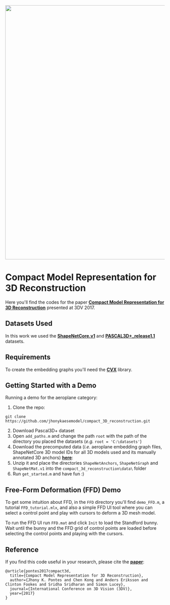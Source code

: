 <img src="https://jhonykaesemodel.com/img/headers/overview.png" width="800">

# Compact Model Representation for 3D Reconstruction
Here you'll find the codes for the paper **[Compact Model Representation for 3D Reconstruction](https://jhonykaesemodel.com/publication/3dv2017)** presented at 3DV 2017.

## Datasets Used
In this work we used the **[ShapeNetCore.v1](https://www.shapenet.org/)** and **[PASCAL3D+\_release1.1](http://cvgl.stanford.edu/projects/pascal3d.html)** datasets.

## Requirements
To create the embedding graphs you'll need the **[CVX](http://cvxr.com/cvx/)** library.

## Getting Started with a Demo
Running a demo for the aeroplane category:
1. Clone the repo:
```
git clone https://github.com/jhonykaesemodel/compact_3D_reconstruction.git
```
2. Download Pascal3D+ dataset
3. Open `add_paths.m` and change the path `root` with the path of the directory you placed the datasets (*e.g.* `root = 'C:\datasets'`)
4. Download the precomputed data (*i.e.* aeroplane embedding graph files, ShapeNetCore 3D model IDs for all 3D models used and its manually annotated 3D anchors) **[here](https://www.dropbox.com/s/f2895gpuclqvvpt/data_demo.zip?dl=0)**:
5. Unzip it and place the directories `ShapeNetAnchors`, `ShapeNetGraph` and `ShapeNetMat.v1` into the `compact_3d_reconstruction\data\` folder
6. Run `get_started.m` and have fun :)

## Free-Form Deformation (FFD) Demo
To get some intuition about FFD, in the `FFD` directory you'll find `demo_FFD.m`, a tutorial `FFD_tutorial.mlx`, and also a simple FFD UI tool where you can select a control point and play with cursors to deform a 3D mesh model.

To run the FFD UI run `FFD.mat` and click `Init` to load the Standford bunny. Wait until the bunny and the FFD grid of control points are loaded before selecting the control points and playing with the cursors.

## Reference
If you find this code useful in your research, please cite the [**paper**](https://128.84.21.199/pdf/1707.07360.pdf):
```
@article{pontes2017compact3d,
  title={Compact Model Representation for 3D Reconstruction},
  author={Jhony K. Pontes and Chen Kong and Anders Eriksson and Clinton Fookes and Sridha Sridharan and Simon Lucey},
  journal={International Conference on 3D Vision (3DV)},
  year={2017}
}
```
